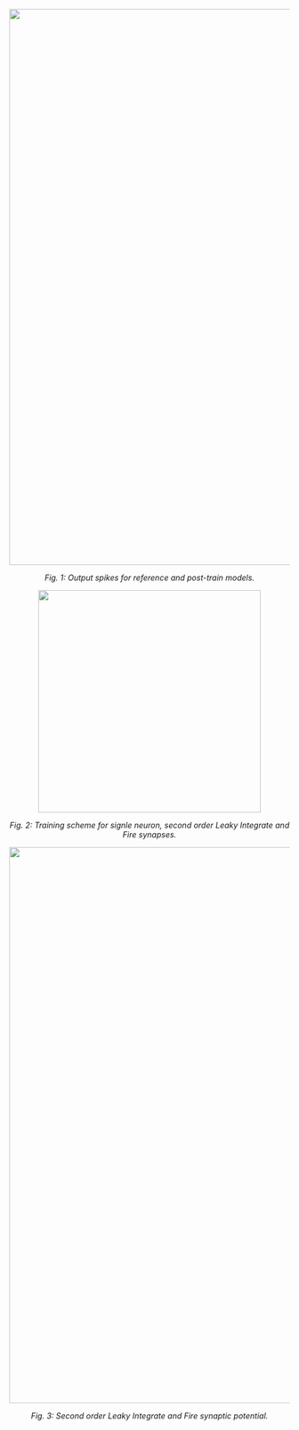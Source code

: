 <p align="center">
  <img width="1000" src="https://github.com/user-attachments/assets/c3b18fa9-ec4a-4ef7-9020-9c457cdd39b6">
</p>
<p align="center">
    <em>Fig. 1: Output spikes for reference and post-train models.</em>
</p>

<p align="center">
  <img width="400" src="https://github.com/user-attachments/assets/1aece3b6-05e2-4ad9-a84e-55172d86e200">
</p>
<p align="center">
    <em>Fig. 2: Training scheme for signle neuron, second order Leaky Integrate and Fire synapses.</em>
</p>

<p align="center">
  <img width="1000" src="https://github.com/user-attachments/assets/72ed340b-adba-421a-9eba-a2810cfbb42d">
</p>
<p align="center">
    <em>Fig. 3: Second order Leaky Integrate and Fire synaptic potential.</em>
</p>

